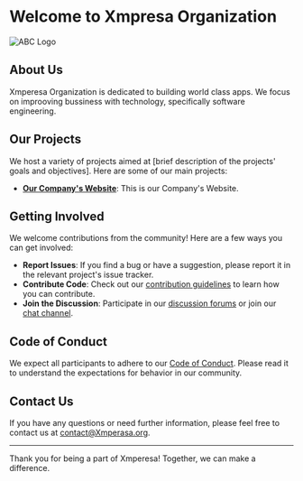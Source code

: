 # Welcome to Xmpresa Organization

![ABC Logo](./xmpresa.jpg.png)

## About Us

Xmperesa Organization is dedicated to building world class apps. We focus on improoving bussiness with technology, specifically software engineering.

## Our Projects

We host a variety of projects aimed at [brief description of the projects' goals and objectives]. Here are some of our main projects:

- **[Our Company's Website](https://github.com/Xmpresa//project1)**: This is our Company's Website.


## Getting Involved

We welcome contributions from the community! Here are a few ways you can get involved:

- **Report Issues**: If you find a bug or have a suggestion, please report it in the relevant project's issue tracker.
- **Contribute Code**: Check out our [contribution guidelines](https://github.com/Xmpresa/.github/blob/main/CONTRIBUTING.md) to learn how you can contribute.
- **Join the Discussion**: Participate in our [discussion forums](https://github.com/orgs/Xmpresa/discussions) or join our [chat channel](https://gitter.im/abc/community).

## Code of Conduct

We expect all participants to adhere to our [Code of Conduct](https://github.com/Xmpresa/.github/blob/main/CODE_OF_CONDUCT.md). Please read it to understand the expectations for behavior in our community.

## Contact Us

If you have any questions or need further information, please feel free to contact us at contact@Xmperasa.org.

---

Thank you for being a part of Xmperesa! Together, we can make a difference.
